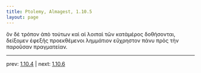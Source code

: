 ```yaml
---
title: Ptolemy, Almagest, 1.10.5
layout: page
---
```


ὃν δὲ τρόπον ἀπὸ τούτων καὶ αἱ λοιπαὶ τῶν κατὰμέρος δοθήσονται, δείξομεν ἐφεξῆς προεκθέμενοι λημμάτιον εὔχρηστον πάνυ πρὸς τὴν παροῦσαν πραγματείαν.

---

prev: [1.10.4](../1.10.4/) | next: [1.10.6](../1.10.6/)

